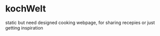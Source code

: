 # kochWelt


static but need designed cooking webpage, for sharing recepies or just getting inspiration
